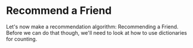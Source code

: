 # Recommend a Friend

Let's now make a recommendation algorithm: Recommending a Friend. Before we can do that though, we'll need to look at how to use dictionaries for counting.

```{tableofcontents}
```
